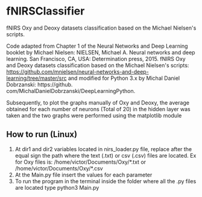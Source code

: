 # fNIRSClassifier
fNIRS Oxy and Deoxy datasets classification based on the Michael Nielsen's scripts.

Code adapted from Chapter 1 of the Neural Networks and Deep Learning booklet by Michael Nielsen: NIELSEN, Michael A. Neural networks and deep learning. San Francisco, CA, USA: Determination press, 2015. fNIRS Oxy and Deoxy datasets classification based on the Michael Nielsen's scripts: https://github.com/mnielsen/neural-networks-and-deep-learning/tree/master/src and modified for Python 3.x by Michal Daniel Dobrzanski: https://github. com/MichalDanielDobrzanski/DeepLearningPython.    

Subsequently, to plot the graphs manually of Oxy and Deoxy, the average obtained for each number of neurons (Total of 20) in the hidden layer was taken and the two graphs were performed using the matplotlib module

## How to run (Linux)
<ol>
<li> At dir1 and dir2 variables located in nirs_loader.py file, replace after the equal sign the path where the text (.txt) or csv (.csv) files are located. Ex for Oxy files is: /home/victor/Documents/Oxy/*.txt or /home/victor/Documents/Oxy/*.csv </li>
<li> At the Main.py file insert the values for each parameter</li>
<li> To run the program in the terminal inside the folder where all the .py files are located type python3 Main.py
</ol>
